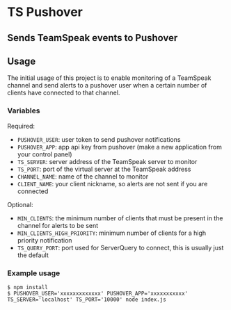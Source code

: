 # TS Pushover
## Sends TeamSpeak events to Pushover


## Usage
The initial usage of this project is to enable monitoring of a TeamSpeak channel and send alerts to a pushover user when a certain number of clients have connected to that channel.

### Variables

Required:
- `PUSHOVER_USER`: user token to send pushover notifications
- `PUSHOVER_APP`: app api key from pushover (make a new application from your control panel)
- `TS_SERVER`: server address of the TeamSpeak server to monitor
- `TS_PORT`: port of the virtual server at the TeamSpeak address
- `CHANNEL_NAME`: name of the channel to monitor
- `CLIENT_NAME`: your client nickname, so alerts are not sent if you are connected

Optional:
- `MIN_CLIENTS`: the minimum number of clients that must be present in the channel for alerts to be sent
- `MIN_CLIENTS_HIGH_PRIORITY`: minimum number of clients for a high priority notification
- `TS_QUERY_PORT`: port used for ServerQuery to connect, this is usually just the default

### Example usage
```
$ npm install
$ PUSHOVER_USER='xxxxxxxxxxxxx' PUSHOVER_APP='xxxxxxxxxxx' TS_SERVER='localhost' TS_PORT='10000' node index.js
```
